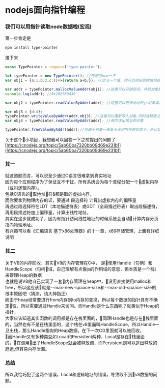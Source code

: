 # nodejs面向指针编程
### 我们可以用指针读取node数据啦(宏观)
第一步肯定是
```sh
npm install type-pointer
```
接下来
```js
const TypePointer = require('type-pointer');

let typePointer = new TypePointer(); //先把包new一下
var obj1 = {a:1,b:2,c:()=>{return a+b;}}; //定义一个值，你可以用任意的值包括数字等等

var addr = typePointer.mallocValueAddr(obj1); //这里可以开辟空间，并把对象放入开辟的空间
console.log(addr); //0x102709430

var obj2 = typePointer.readValueByAddr(addr); //这里可以把该地址的js对象读出来，当然你也可以读该程序段内所有的虚拟地址，但这很危险

var obj3 = {d:4};
typePointer.writeValueByAddr(addr,obj3); //这里可以重新写入对象,同时会释放之前的值在heap中的数据，但开辟的空间会保留
var obj4 = typePointer.readValueByAddr(addr); //再次读出地址的对象

typePointer.freeValueByAddr(addr);//但由于对象一直处于占用内存的状态下，所以我们可以及时释放，否则会一直保持
```
关于这个小项目，我想我可以回答一下之前提出的问题了<br />
[https://cnodejs.org/topic/5ab60ba7320bb09d69e231b1](https://cnodejs.org/topic/5ab60ba7320bb09d69e231b1)<br />

### 其一
就这道题而言，可以说至少通过C语言很难拿到真实地址<br />
因为每个应用程序为了保证互不干扰，所有系统会为每个进程分配一个虚拟内存（或叫逻辑内存）。<br />
包括C语言的取地址符&都是取的虚拟内存，<br />
而你要拿到物理内存的话，要通过 段选择符 计算出虚拟内存的偏移量<br />
再通过段选择符在LDT（本地描述符表）或GDT（全局描述符表）取出段描述符，<br />
再用段描述符加上偏移量，计算出线性地址。<br />
其实在这步就成功了，因为有指针访问线性地址的时候系统会自动计算内存分页指向物理地址。<br />
有兴趣可以看《汇编语言 基于x86处理器》的十一章，x86存储管理，上面有详细说明<br />

### 其二
关于V8的内存回收，其实V8的内存管理在C中，
是使用Handle（句柄）和 HandleScope（句柄域，自己理解有点像js的作用域的意思，但本质是一个栈）来管理Heap的数据<br/>
也就是说V8他自己实现了一套内存管理在heap中，没用直接使用malloc和free，所以这应该就是--max-new-spaace-size和--max-old-spaace-size的根本原因吧（猜测，请大神指正）<br/>
而由于heap经常要进行from内存到to内存的变换，所以每个数据的指针具有不确定性，所以需要通过Handle来访问。而Handle是什么东西呢？就类似于Heap的指针。<br/>
大家应该知道其实函数的调用都是存在栈里面的，同理Handle也是存在栈里面的，当然也有不是在栈里面的，这个栈在v8里面叫HandleScope，所以Handle一旦出栈，那么Handle指向的Heap数据，在下一次CG里面就可以被回收。<br/>
而Handle又有多种类型如Local和Persistent两种，Local是存在栈里面的，在调用出了HandleScope就会被释放调，而Persistent则可以逃出释放的厄运,但容易内存泄漏。

### 总结
所以我恰巧犯了这两个错误，Local和逻辑地址的错误，导致取不到v8数据的问题。



